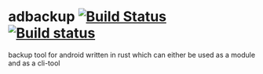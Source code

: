 # adbackup [![Build Status](https://travis-ci.org/DonatJR/adbackup.svg?branch=master)](https://travis-ci.org/DonatJR/adbackup) [![Build status](https://ci.appveyor.com/api/projects/status/la91b294jegvmejw?svg=true)](https://ci.appveyor.com/project/DonatJR/adbackup)

backup tool for android written in rust which can either be used as a module and as a cli-tool